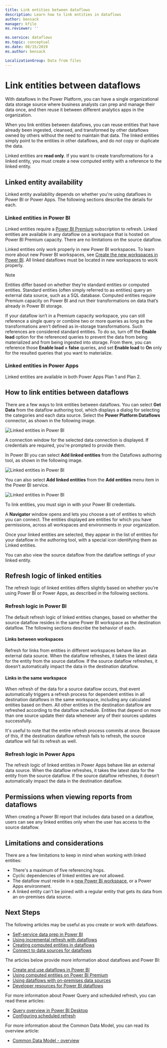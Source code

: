 ```yaml
---
title: Link entities between dataflows
description: Learn how to link entities in dataflows
author: bensack
manager: kfile
ms.reviewer: ''

ms.service: dataflows
ms.topic: conceptual
ms.date: 08/15/2019
ms.author: bensack

LocalizationGroup: Data from files
---
```

# Link entities between dataflows

With dataflows in the Power Platform, you can have a single organizational data storage source where business analysts can prep and manage their data once, and then reuse it between different analytics apps in the organization. 

When you link entities between dataflows, you can reuse entities that have already been ingested, cleansed, and transformed by other dataflows owned by others without the need to maintain that data. The linked entities simply point to the entities in other dataflows, and do *not* copy or duplicate the data.

Linked entities are **read only**. If you want to create transformations for a linked entity, you must create a new computed entity with a reference to the linked entity.

## Linked entity availability

Linked entity availability depends on whether you're using dataflows in Power BI or Power Apps. The following sections describe the details for each.

### Linked entities in Power BI

Linked entities require a [Power BI Premium](https://docs.microsoft.com/power-bi/service-premium-what-is) subscription to refresh. Linked entities are available in any dataflow on a workspace that is hosted on Power BI Premium capacity. There are no limitations on the source dataflow.

Linked entities only work properly in new Power BI workspaces. To learn more about new Power BI workspaces, see [Create the new workspaces in Power BI](https://docs.microsoft.com/power-bi/service-create-the-new-workspaces). All linked dataflows must be located in new workspaces to work properly.

> [!NOTE]
> Entities differ based on whether they’re standard entities or computed entities. Standard entities (often simply referred to as entities) query an external data source, such as a SQL database. Computed entities require Premium capacity on Power BI and run their transformations on data that’s already in Power BI storage. 
>
>If your dataflow isn’t in a Premium capacity workspace, you can still reference a single query or combine two or more queries as long as the transformations aren’t defined as in-storage transformations. Such references are considered standard entities. To do so, turn off the **Enable load** option for the referenced queries to prevent the data from being materialized and from being ingested into storage. From there, you can reference those **Enable load = false** queries, and set **Enable load** to **On** only for the resulted queries that you want to materialize.

### Linked entities in Power Apps

Linked entities are available in both Power Apps Plan 1 and Plan 2.

## How to link entities between dataflows

There are a few ways to link entities between dataflows. You can select **Get Data** from the dataflow authoring tool, which displays a dialog for selecting the categories and each data source. Select the **Power Platform Dataflows** connector, as shown in the following image. 

![Linked entities in Power BI](media/dataflows-linked-entities/linked-entities-03.png)

A connection window for the selected data connection is displayed. If credentials are required, you're prompted to provide them. 

In Power BI you can select **Add linked entities** from the Dataflows authoring tool, as shown in the following image. 

![Linked entities in Power BI](media/dataflows-linked-entities/linked-entities-00.png)

You can also select **Add linked entities** from the **Add entities** menu item in the Power BI service.

![Linked entities in Power BI](media/dataflows-linked-entities/linked-entities-01.png)

To link entities, you must sign in with your Power BI credentials.

A **Navigator** window opens and lets you choose a set of entities to which you can connect. The entities displayed are entities for which you have permissions, across all workspaces and environments in your organization. 

Once your linked entities are selected, they appear in the list of entities for your dataflow in the authoring tool, with a special icon identifying them as Linked entities.

You can also view the source dataflow from the dataflow settings of your linked entity.

## Refresh logic of linked entities

The refresh logic of linked entities differs slightly based on whether you're using Power BI or Power Apps, as described in the following sections.

### Refresh logic in Power BI

The default refresh logic of linked entities changes, based on whether the source dataflow resides in the same Power BI workspace as the destination dataflow. The following sections describe the behavior of each.

#### Links between workspaces

Refresh for links from entities in different workspaces behave like an external data source. When the dataflow refreshes, it takes the latest data for the entity from the source dataflow. If the source dataflow refreshes, it doesn’t automatically impact the data in the destination dataflow.

#### Links in the same workspace

When refresh of the data for a source dataflow occurs, that event automatically triggers a refresh process for dependent entities in all destination dataflows in the same workspace, including any calculated entities based on them. All other entities in the destination dataflow are refreshed according to the dataflow schedule. Entities that depend on more than one source update their data whenever any of their sources updates successfully.

It's useful to note that the entire refresh process commits at once. Because of this, if the destination dataflow refresh fails to refresh, the source dataflow will fail its refresh as well.

### Refresh logic in Power Apps

The refresh logic of linked entities in Power Apps behave like an external data source. When the dataflow refreshes, it takes the latest data for the entity from the source dataflow. If the source dataflow refreshes, it doesn’t automatically impact the data in the destination dataflow.

## Permissions when viewing reports from dataflows

When creating a Power BI report that includes data based on a dataflow, users can see any linked entities only when the user has access to the source dataflow.

## Limitations and considerations

There are a few limitations to keep in mind when working with linked entities:

* There's a maximum of five referencing hops.
* Cyclic dependencies of linked entities are not allowed.
* The dataflow must reside in a [new Power BI workspace](https://docs.microsoft.com/power-bi/service-create-the-new-workspaces), or a Power Apps environment.
* A linked entity can't be joined with a regular entity that gets its data from an on-premises data source.


## Next Steps

The following articles may be useful as you create or work with dataflows. 

* [Self-service data prep in Power BI](dataflows-integration-overview.md)
* [Using incremental refresh with dataflows](dataflows-incremental-refresh.md)
* [Creating computed entities in dataflows](dataflows-computed-entities.md)
* [Connect to data sources for dataflows](dataflows-data-sources.md)

The articles below provide more information about dataflows and Power BI:

* [Create and use dataflows in Power BI](https://docs.microsoft.com/power-bi/service-dataflows-create-use)
* [Using computed entities on Power BI Premium](dataflows-computed-entities.md)
* [Using dataflows with on-premises data sources](https://docs.microsoft.com/power-bi/service-dataflows-on-premises-gateways)
* [Developer resources for Power BI dataflows](https://docs.microsoft.com/power-bi/service-dataflows-developer-resources)

For more information about Power Query and scheduled refresh, you can read these articles:
* [Query overview in Power BI Desktop](https://docs.microsoft.com/power-bi/desktop-query-overview)
* [Configuring scheduled refresh](https://docs.microsoft.com/power-bi/refresh-scheduled-refresh)

For more information about the Common Data Model, you can read its overview article:
* [Common Data Model - overview ](https://docs.microsoft.com/powerapps/common-data-model/overview)

